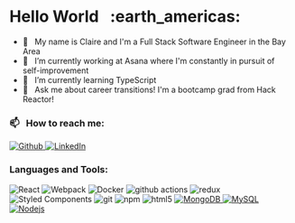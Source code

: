 <h1>Hello World &nbsp; :earth_americas:</h1> 

- :bridge_at_night: &nbsp; My name is Claire and I'm a Full Stack Software Engineer in the Bay Area 
- 🔭 &nbsp; I’m currently working at Asana where I'm constantly in pursuit of self-improvement
- 🌱 &nbsp; I’m currently learning TypeScript
- 💬 &nbsp; Ask me about career transitions! I'm a bootcamp grad from Hack Reactor!
<h3> 📫  &nbsp; How to reach me: </h3>
  <p>
    <a href="https://github.com/claire123c" target="_blank">
      <img alt="Github" src="https://img.shields.io/badge/GitHub-%2312100E.svg?&style=for-the-badge&logo=Github&logoColor=white" />
    </a>
    <a href="https://www.linkedin.com/in/claire123c/" target="_blank">
      <img alt="LinkedIn" src="https://img.shields.io/badge/linkedin-%230077B5.svg?&style=for-the-badge&logo=linkedin&logoColor=white" />
    </a>
  </p>

<h3>Languages and Tools:</h3>
<p>
  <img alt="React" src="https://img.shields.io/badge/-React-45b8d8?style=flat-square&logo=react&logoColor=white" />
  <img alt="Webpack" src="https://img.shields.io/badge/-Webpack-8DD6F9?style=flat-square&logo=webpack&logoColor=white" /> 
  <img alt="Docker" src="https://img.shields.io/badge/-Docker-46a2f1?style=flat-square&logo=docker&logoColor=white" />
  <img alt="github actions" src="https://img.shields.io/badge/-Github_Actions-2088FF?style=flat-square&logo=github-actions&logoColor=white" />
  <img alt="redux" src="https://img.shields.io/badge/-Redux-764ABC?style=flat-square&logo=redux&logoColor=white" />
  <img alt="Styled Components" src="https://img.shields.io/badge/-Styled_Components-db7092?style=flat-square&logo=styled-components&logoColor=white" />
  <img alt="git" src="https://img.shields.io/badge/-Git-F05032?style=flat-square&logo=git&logoColor=white" />
  <img alt="npm" src="https://img.shields.io/badge/-NPM-CB3837?style=flat-square&logo=npm&logoColor=white" />
  <img alt="html5" src="https://img.shields.io/badge/-HTML5-E34F26?style=flat-square&logo=html5&logoColor=white" />
  <a href="https://www.mongodb.com/" target="_blank">
    <img alt="MongoDB" src="https://img.shields.io/badge/-MongoDB-13aa52?style=flat-square&logo=mongodb&logoColor=white" />
  </a>
  <a href="https://www.mysql.com/" target="_blank">
    <img alt="MySQL" src="https://img.shields.io/badge/MySQL-00000F?style=for-the-badge&logo=mysql&logoColor=white" />
  </a>
  <a href="https://nodejs.org" target="_blank">
    <img alt="Nodejs" src="https://img.shields.io/badge/-Nodejs-43853d?style=flat-square&logo=Node.js&logoColor=white" />
  </a>
</p>



<!--
**claire123c/claire123c** is a ✨ _special_ ✨ repository because its `README.md` (this file) appears on your GitHub profile.

Here are some ideas to get you started:

- 🔭 I’m currently working on ...
- 🌱 I’m currently learning ...
- 👯 I’m looking to collaborate on ...
- 🤔 I’m looking for help with ...
- 💬 Ask me about ...
- 📫 How to reach me: ...
- 😄 Pronouns: ...
- ⚡ Fun fact: ...
-->
